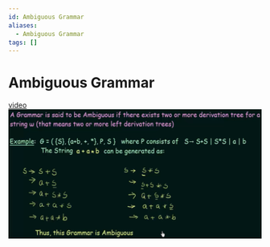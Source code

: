 ```yaml
---
id: Ambiguous Grammar
aliases:
  - Ambiguous Grammar
tags: []
---
```


# Ambiguous Grammar
[video](https://www.youtube.com/watch?v=wQjppolFdas) 
![img](../Images/b5.png) 

